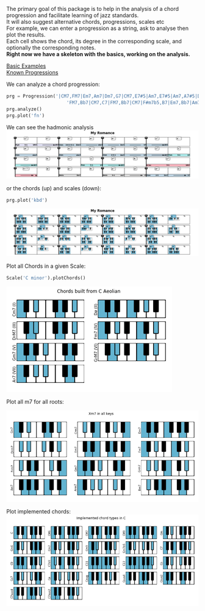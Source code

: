 The primary goal of this package is to help in the analysis of a chord progression and facilitate learning of jazz standards.  
It will also suggest alternative chords, progressions, scales etc     
For example, we can enter a progression as a string, ask to analyse then plot the results.   
Each cell shows the chord, its degree in the corresponding scale, and optionally the corresponding notes.  
**Right now we have a skeleton with the basics, working on the analysis.**

[Basic Examples](https://github.com/NeuralControl/jazzTheory/blob/master/demos.ipynb)  
[Known Progressions](https://github.com/NeuralControl/jazzTheory/blob/master/knownProgressions.ipynb)  

We can analyze a chord progression:
```python
prg = Progression('|CM7,FM7|Em7,Am7|Dm7,G7|CM7,E7#5|Am7,E7#5|Am7,A7#5|Dm7,G7|CM7,C7|'
                      'FM7,Bb7|CM7,C7|FM7,Bb7|CM7|F#m7b5,B7|Em7,Bb7|Am7,D7|Dm7,G7|',name='My Romance')  
prg.analyze()  
prg.plot('fn')  
```
We can see the hadmonic analysis
![MyRomanceFn](img/fn/MyRomance.png) 
 
 
or the chords (up) and scales (down):
```python
prg.plot('kbd')  
```
![MyRomanceKbd](img/kbd/MyRomance.png)  


Plot all Chords in a given Scale:  
```python
Scale('C minor').plotChords()
```
![SatinDoll](img/allChords.png)  

Plot all m7 for all roots:  

![SatinDoll](img/allKeys.png)  

Plot implemented chords:  
![SatinDoll](img/ImplementedChords.png)

